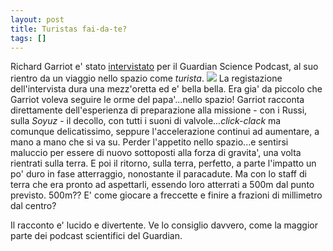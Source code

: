 ```yaml
---
layout: post
title: Turistas fai-da-te?
tags: []
---
```


Richard Garriot e' stato [intervistato](http://www.guardian.co.uk/science/blog/audio/2008/nov/06/science-weekly-podcast-richard-garriott) per il Guardian Science Podcast, al suo rientro da un viaggio nello spazio come *turista*.
![](http://www.galileonet.it/postdoc/images/21t.jpg)
La registazione dell'intervista dura una mezz'oretta ed e' bella bella. Era gia' da piccolo che Garriot voleva seguire le orme del papa'...nello spazio! Garriot racconta direttamente dell'esperienza di preparazione alla missione - con i Russi, sulla *Soyuz* - il decollo, con tutti i suoni di valvole...*click-clack* ma comunque delicatissimo, seppure l'accelerazione continui ad aumentare, a mano a mano che si va su.
Perder l'appetito nello spazio...e sentirsi maluccio per essere di nuovo sottoposti alla forza di gravita', una volta rientrati sulla terra.
E poi il ritorno, sulla terra, perfetto, a parte l'impatto un po' duro in fase atterraggio, nonostante il paracadute. Ma con lo staff di terra che era pronto ad aspettarli, essendo loro atterrati a 500m dal punto previsto. 500m?? E' come giocare a freccette e finire a frazioni di millimetro dal centro?

Il racconto e' lucido e divertente. Ve lo consiglio davvero, come la maggior parte dei podcast scientifici del Guardian.
